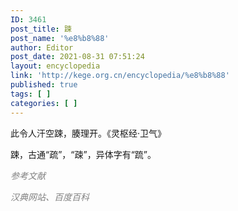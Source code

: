 ```yaml
---
ID: 3461
post_title: 踈
post_name: '%e8%b8%88'
author: Editor
post_date: 2021-08-31 07:51:24
layout: encyclopedia
link: 'http://kege.org.cn/encyclopedia/%e8%b8%88'
published: true
tags: [ ]
categories: [ ]
---
```

此令人汗空踈，腠理开。《灵枢经·卫气》

踈，古通“疏”，“疎”，异体字有“䟽”。

<span style="color: #808080;"><em>参考文献</em></span>

<span style="color: #808080;"><em>汉典网站、百度百科</em></span>